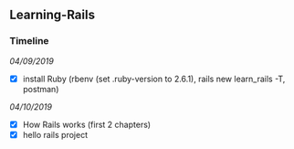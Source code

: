 ## Learning-Rails

### Timeline

*04/09/2019*
- [x] install Ruby (rbenv (set .ruby-version to 2.6.1), rails new learn_rails -T, postman)

*04/10/2019*
- [x] How Rails works (first 2 chapters)
- [x] hello rails project
